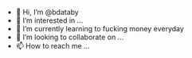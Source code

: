 - 👋 Hi, I’m @bdataby
- 👀 I’m interested in ...
- 🌱 I’m currently learning to fucking money everyday
- 💞️ I’m looking to collaborate on ...
- 📫 How to reach me ...

<!---
bdataby/bdataby is a ✨ special ✨ repository because its `README.md` (this file) appears on your GitHub profile.
You can click the Preview link to take a look at your changes.
--->
